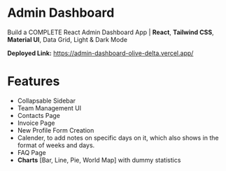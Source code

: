 # Admin Dashboard

Build a COMPLETE React Admin Dashboard App | **React**, **Tailwind CSS**, **Material UI**, Data Grid, Light & Dark Mode 


**Deployed Link:** https://admin-dashboard-olive-delta.vercel.app/

# Features
- Collapsable Sidebar
- Team Management UI
- Contacts Page
- Invoice Page
- New Profile Form Creation
- Calender, to add notes on specific days on it, which also shows in the format of weeks and days.
- FAQ Page
- **Charts** [Bar, Line, Pie, World Map] with dummy statistics

